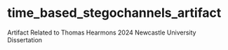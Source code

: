# time_based_stegochannels_artifact
Artifact Related to Thomas Hearmons 2024 Newcastle University Dissertation
